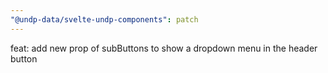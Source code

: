 ```yaml
---
"@undp-data/svelte-undp-components": patch
---
```


feat: add new prop of subButtons to show a dropdown menu in the header button
